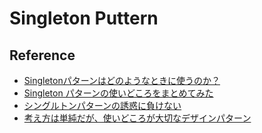 # Singleton Puttern

## Reference

- [Singletonパターンはどのようなときに使うのか？](https://qiita.com/ndxbn/items/c7a37ea950876176bb81)
- [Singleton パターンの使いどころをまとめてみた](https://qiita.com/trashtoy/items/eea5dcfb1eb003101cc9)
- [シングルトンパターンの誘惑に負けない](https://xn--97-273ae6a4irb6e2hsoiozc2g4b8082p.com/%E3%82%A8%E3%83%83%E3%82%BB%E3%82%A4/%E3%82%B7%E3%83%B3%E3%82%B0%E3%83%AB%E3%83%88%E3%83%B3%E3%83%91%E3%82%BF%E3%83%BC%E3%83%B3%E3%81%AE%E8%AA%98%E6%83%91%E3%81%AB%E8%B2%A0%E3%81%91%E3%81%AA%E3%81%84/)
- [考え方は単純だが、使いどころが大切なデザインパターン](https://debimate.jp/2020/04/26/%E3%80%90singelton%E3%83%91%E3%82%BF%E3%83%BC%E3%83%B3%E3%80%91%E8%80%83%E3%81%88%E6%96%B9%E3%81%AF%E5%8D%98%E7%B4%94%E3%81%A0%E3%81%8C%E3%80%81%E4%BD%BF%E3%81%84%E3%81%A9%E3%81%93%E3%82%8D%E3%81%8C/)
